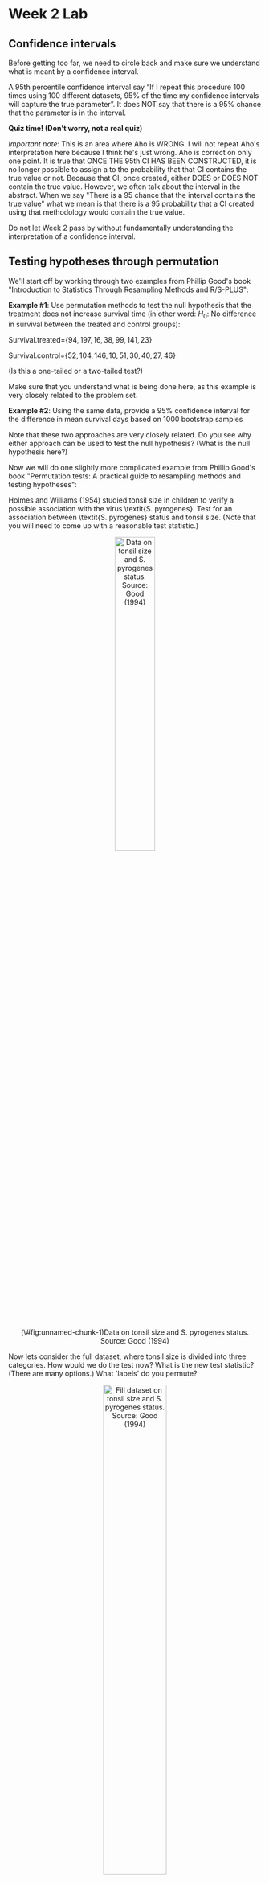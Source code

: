 Week 2 Lab
=============

Confidence intervals
-----------------------

Before getting too far, we need to circle back and make sure we understand what is meant by a confidence interval. 

A 95th percentile confidence interval say “If I repeat this procedure 100 times using 100 different datasets, 95% of the time my confidence intervals will capture the true parameter”. It does NOT say that there is a 95% chance that the parameter is in the interval.

**Quiz time! (Don't worry, not a real quiz)**

*Important note*: This is an area where Aho is WRONG. I will not repeat Aho's interpretation here because I think he's just wrong. Aho is correct on only one point. It is true that ONCE THE 95th CI HAS BEEN CONSTRUCTED, it is no longer possible to assign a $%$ to the probability that that CI contains the true value or not. Because that CI, once created, either DOES or DOES NOT contain the true value. However, we often talk about the interval in the abstract. When we say "There is a 95$%$ chance that the interval contains the true value" what we mean is that there is a 95$%$ probability that a CI created using that methodology would contain the true value.

Do not let Week 2 pass by without fundamentally understanding the interpretation of a confidence interval. 

Testing hypotheses through permutation
------------------------------------

We'll start off by working through two examples from Phillip Good's book "Introduction to Statistics Through Resampling Methods and R/S-PLUS":

**Example #1**: Use permutation methods to test the null hypothesis that the treatment does not increase survival time (in other word: $H_{0}$: No difference in survival between the treated and control groups):

Survival.treated=$\{94,197,16,38,99,141,23 \}$

Survival.control=$\{52,104,146,10,51,30,40,27,46 \}$

(Is this a one-tailed or a two-tailed test?)

Make sure that you understand what is being done here, as this example is very closely related to the problem set.


**Example #2**: Using the same data, provide a 95% confidence interval for the difference in mean survival days based on 1000 bootstrap samples

Note that these two approaches are very closely related. Do you see why either approach can be used to test the null hypothesis? (What is the null hypothesis here?)

Now we will do one slightly more complicated example from Phillip Good's book "Permutation tests: A practical guide to resampling methods and testing hypotheses":

Holmes and Williams (1954) studied tonsil size in children to verify a possible association with the virus \textit{S. pyrogenes}. Test for an association between \textit{S. pyrogenes} status and tonsil size. (Note that you will need to come up with a reasonable test statistic.)

<div class="figure" style="text-align: center">
<img src="Table2categories.png" alt="Data on tonsil size and S. pyrogenes status. Source: Good (1994)" width="40%" />
<p class="caption">(\#fig:unnamed-chunk-1)Data on tonsil size and S. pyrogenes status. Source: Good (1994)</p>
</div>

Now lets consider the full dataset, where tonsil size is divided into three categories. How would we do the test now? What is the new test statistic? (There are many options.) What 'labels' do you permute?

<div class="figure" style="text-align: center">
<img src="Table3categories.png" alt="Fill dataset on tonsil size and S. pyrogenes status. Source: Good (1994)" width="50%" />
<p class="caption">(\#fig:unnamed-chunk-2)Fill dataset on tonsil size and S. pyrogenes status. Source: Good (1994)</p>
</div>

Basics of bootstrap and jackknife
------------------------------------

To get started with bootstrap and jackknife techniques, we start by working through a very simple example. First we simulate some data


```r
x<-seq(0,9,by=1)
```

This will constutute our "data". Let's print the result of sampling with replacement to get a sense for it...


```r
table(sample(x,size=length(x),replace=T))
```

```
## 
## 2 4 5 8 9 
## 4 2 1 1 2
```

Now we will write a little script to take bootstrap samples and calculate the means of each of these bootstrap samples


```r
xmeans<-vector(length=1000)
for (i in 1:1000)
  {
  xmeans[i]<-mean(sample(x,replace=T))
  }
```

The actual number of bootstrapped samples is arbitrary *at this point* but there are ways of characterizing the precision of the bootstrap (jackknife-after-bootstrap) which might inform the number of bootstrap samples needed. *In practice*, people tend to pick some arbitrary but large number of bootstrap samples because computers are so fast that it is often easy to draw far more samples than are actually needed. When calculation of the statistic is slow (as might be the case if you are using the samples to construct a phylogeny, for example), then you would need to be more concerned with the number of bootstrap samples. 

First, lets just look at a histogram of the bootstrapped means and plot the actual sample mean on the histogram for comparison



```r
hist(xmeans,breaks=30,col="pink")
abline(v=mean(x),lwd=2)
```

<img src="Week-2-lab_files/figure-html/unnamed-chunk-6-1.png" width="672" />

Calculating bias and standard error
-----------------------------------

From these we can calculate the bias and standard deviation for the mean (which is the "statistic"):

$$
\widehat{Bias_{boot}} = \left(\frac{1}{k}\sum^{k}_{i=1}\theta^{*}_{i}\right)-\hat{\theta}
$$


```r
bias.boot<-mean(xmeans)-mean(x)
bias.boot
```

```
## [1] 0.0176
```

```r
hist(xmeans,breaks=30,col="pink")
abline(v=mean(x),lwd=5,col="black")
abline(v=mean(xmeans),lwd=2,col="yellow")
```

<img src="Week-2-lab_files/figure-html/unnamed-chunk-7-1.png" width="672" />

$$
\widehat{s.e._{boot}} = \sqrt{\frac{1}{k-1}\sum^{k}_{i=1}(\theta^{*}_{i}-\bar{\theta^{*}})^{2}}
$$


```r
se.boot<-sd(xmeans)
```

We can find the confidence intervals in two ways:

Method #1: Assume the bootstrap statistics are normally distributed


```r
LL.boot<-mean(xmeans)-1.96*se.boot #where did 1.96 come from?
UL.boot<-mean(xmeans)+1.96*se.boot
LL.boot
```

```
## [1] 2.711953
```

```r
UL.boot
```

```
## [1] 6.323247
```

Method #2: Simply take the quantiles of the bootstrap statistics


```r
quantile(xmeans,c(0.025,0.975))
```

```
##   2.5%  97.5% 
## 2.7000 6.3025
```

Let's compare this to what we would have gotten if we had used normal distribution theory. First we have to calculate the standard error:


```r
se.normal<-sqrt(var(x)/length(x))
LL.normal<-mean(x)-qt(0.975,length(x)-1)*se.normal
UL.normal<-mean(x)+qt(0.975,length(x)-1)*se.normal
LL.normal
```

```
## [1] 2.334149
```

```r
UL.normal
```

```
## [1] 6.665851
```

In this case, the confidence intervals we got from the normal distribution theory are too wide.

Does it make sense why the normal distribution theory intervals are too wide? Because the original were were uniformly distributed, the data has higher variance than would be expected and therefore the standard error is higher than would be expected.

There are two packages that provide functions for bootstrapping, 'boot' and 'boostrap'. We will start by using the 'bootstrap' package, which was originally designed for Efron and Tibshirani's monograph on the bootstrap. 

To test the main functionality of the 'bootstrap' package, we will use the data we already have. The 'bootstrap' function requires the input of a user-defined function to calculate the statistic of interest. Here I will write a function that calculates the mean of the input values.


```r
library(bootstrap)
theta<-function(x)
  {
    mean(x)
  }
results<-bootstrap(x=x,nboot=1000,theta=theta)
results
```

```
## $thetastar
##    [1] 3.9 3.9 4.7 4.2 3.6 3.8 4.8 2.7 5.7 5.5 4.8 4.4 5.0 3.2 3.6 3.7 4.4 4.1
##   [19] 3.5 3.2 3.0 6.6 4.7 4.2 5.8 3.1 5.1 5.2 5.2 4.7 3.0 3.0 4.8 5.4 4.5 4.5
##   [37] 5.6 4.7 4.0 2.8 3.4 2.9 4.5 5.3 5.2 5.3 3.1 3.9 4.8 5.9 3.5 4.1 4.8 5.1
##   [55] 5.9 4.0 3.7 4.8 5.5 4.7 4.8 5.1 5.4 5.5 5.4 3.7 3.3 5.8 4.0 5.1 5.3 4.6
##   [73] 3.8 3.4 4.4 3.5 3.5 5.4 3.7 4.6 5.4 3.1 5.3 4.8 4.5 1.6 4.2 4.1 1.6 4.1
##   [91] 4.7 4.7 5.2 6.8 4.4 2.9 5.6 5.2 5.3 4.1 4.8 2.7 4.2 3.6 3.7 4.7 4.3 5.4
##  [109] 5.5 6.7 5.5 5.6 4.2 5.7 5.2 4.6 4.0 7.1 5.5 4.3 5.2 5.1 2.6 5.9 5.2 3.3
##  [127] 2.7 5.3 5.0 3.3 3.7 3.2 4.7 5.1 3.0 5.4 5.5 3.1 4.1 6.0 5.5 3.8 5.4 4.5
##  [145] 5.0 5.7 5.1 4.0 3.3 6.6 4.5 6.9 3.8 4.3 4.1 4.0 3.8 3.2 3.5 4.0 5.2 2.6
##  [163] 4.5 4.0 2.6 4.9 4.8 3.7 5.6 3.8 6.4 4.5 2.7 4.7 4.0 5.3 5.1 5.5 3.3 4.8
##  [181] 5.2 4.1 4.7 4.5 5.7 4.5 5.3 6.6 3.5 4.4 3.8 5.5 6.7 4.6 4.2 5.5 2.6 4.2
##  [199] 5.9 3.8 4.3 5.2 3.4 6.4 4.1 3.4 4.2 5.5 4.9 7.7 4.9 5.2 3.4 4.3 2.6 4.4
##  [217] 5.7 3.6 5.5 4.0 3.9 4.0 4.8 4.2 3.1 4.7 2.4 5.3 2.9 5.3 4.9 3.5 5.7 5.2
##  [235] 3.5 3.9 4.2 3.6 4.6 3.7 2.7 5.7 5.5 5.3 3.5 4.6 3.3 3.3 5.3 5.7 3.7 3.5
##  [253] 4.2 5.4 5.9 3.2 5.2 4.3 2.8 5.2 2.9 5.2 4.1 4.5 4.2 4.6 5.8 4.6 4.0 3.8
##  [271] 3.2 5.1 5.2 4.7 4.8 4.4 4.3 5.2 6.2 5.3 3.5 4.6 4.4 4.6 4.0 5.0 6.4 5.5
##  [289] 3.3 4.5 4.0 5.6 4.9 4.8 5.3 4.6 3.7 3.8 3.9 4.7 5.8 5.2 4.6 3.5 4.2 4.3
##  [307] 5.0 4.7 6.6 5.4 4.6 4.5 3.3 5.7 4.1 4.8 6.0 5.7 3.7 3.6 5.2 6.2 5.0 5.6
##  [325] 3.2 3.6 4.5 3.7 4.4 3.0 4.4 4.6 5.5 4.9 3.8 3.0 4.9 5.5 4.1 4.1 4.4 4.9
##  [343] 3.2 5.1 4.9 5.4 3.2 5.5 2.6 5.2 2.9 4.1 5.1 6.2 5.7 4.2 5.1 5.0 5.2 4.6
##  [361] 3.1 5.7 5.1 3.3 4.7 4.0 5.1 5.5 4.8 4.8 3.8 4.7 3.2 4.3 4.8 5.3 4.5 4.4
##  [379] 5.1 3.6 5.1 3.9 4.6 5.4 5.4 5.6 4.8 4.0 5.0 4.7 4.4 6.1 3.7 4.8 4.1 3.7
##  [397] 2.6 4.1 5.0 3.0 5.5 4.5 5.7 6.5 4.9 6.6 3.4 4.1 3.9 4.9 5.2 5.0 5.8 4.0
##  [415] 3.2 4.2 4.9 3.7 4.5 4.5 4.4 5.7 4.8 4.5 3.5 6.1 5.4 5.9 6.0 3.2 4.8 3.9
##  [433] 4.6 5.3 5.5 5.3 4.9 4.7 4.6 2.7 3.6 4.5 4.1 6.5 5.6 5.3 4.4 4.7 5.2 5.6
##  [451] 4.5 4.1 5.3 6.2 3.2 4.9 4.8 4.9 4.1 4.6 4.1 3.9 4.5 4.2 4.5 2.5 5.7 4.9
##  [469] 3.5 3.8 4.7 5.2 5.4 5.2 4.4 4.5 5.1 4.9 5.5 4.0 2.0 4.0 4.1 3.9 3.9 3.3
##  [487] 5.7 4.3 3.8 4.9 5.3 4.3 5.7 5.2 3.2 5.3 3.7 3.2 4.4 3.4 4.7 3.8 4.2 4.2
##  [505] 4.4 4.6 5.5 5.3 4.3 4.9 5.4 3.2 4.7 4.4 6.6 4.4 4.4 4.1 3.3 5.5 5.5 3.9
##  [523] 5.5 4.9 4.9 4.5 5.7 4.8 5.6 4.9 3.5 5.8 5.2 4.9 5.2 4.6 4.2 5.6 4.5 5.4
##  [541] 3.9 5.6 5.2 4.5 3.5 3.0 3.5 5.3 3.3 5.4 4.9 5.9 7.0 5.2 4.5 4.7 5.6 2.6
##  [559] 3.7 6.9 4.8 5.9 4.8 3.5 4.0 5.3 3.8 6.0 5.6 5.0 4.5 4.3 5.5 4.7 4.7 3.1
##  [577] 5.2 5.7 5.5 4.5 2.8 3.4 3.9 4.8 5.1 4.2 3.3 4.3 3.8 4.2 4.8 4.7 3.8 4.5
##  [595] 3.9 3.6 3.4 4.8 5.2 4.5 4.0 5.5 5.2 5.2 3.8 3.2 3.2 5.1 3.2 4.2 4.4 4.3
##  [613] 4.8 4.3 3.6 5.7 5.1 4.9 5.2 4.0 4.4 4.4 2.8 5.1 6.5 4.7 5.4 5.3 4.0 4.1
##  [631] 5.1 4.8 3.9 4.8 5.7 4.3 3.7 5.6 5.3 5.4 3.9 5.9 4.2 4.7 4.9 4.0 2.4 5.2
##  [649] 4.1 5.3 3.4 6.1 4.8 5.5 3.6 5.8 5.2 4.0 2.8 4.7 4.9 4.6 3.1 6.7 4.9 4.6
##  [667] 6.1 5.4 5.2 5.4 4.4 3.6 5.0 4.7 3.0 4.5 4.2 4.6 4.6 2.7 5.1 5.3 5.1 4.7
##  [685] 2.5 5.0 4.7 3.4 5.2 4.5 4.3 6.2 3.8 5.5 4.4 3.1 4.3 4.8 3.1 5.5 5.4 3.6
##  [703] 7.0 3.9 4.2 4.2 3.9 4.3 5.1 2.3 5.2 4.0 5.0 3.8 5.2 3.8 5.0 3.3 3.1 3.9
##  [721] 2.4 4.2 4.8 4.5 4.5 5.4 5.5 4.8 4.7 4.4 5.6 3.6 3.5 5.9 5.1 5.3 3.7 4.9
##  [739] 3.1 4.3 4.4 4.6 4.2 4.8 4.3 3.8 3.4 3.9 3.8 5.9 5.1 4.9 3.2 3.8 4.8 2.8
##  [757] 4.9 3.5 4.3 5.2 5.0 4.3 4.7 4.2 4.4 6.1 4.5 4.2 4.3 5.2 3.5 5.1 4.3 3.7
##  [775] 2.7 4.0 4.8 3.2 4.2 4.0 3.4 3.4 4.9 5.0 2.5 5.3 4.1 3.3 3.9 3.3 2.7 4.0
##  [793] 4.7 4.9 3.9 4.9 3.2 4.0 4.7 3.9 4.5 4.6 4.5 3.9 3.5 5.2 3.9 5.8 4.4 5.3
##  [811] 4.2 6.6 4.3 4.0 3.5 2.2 3.9 5.5 4.2 5.8 4.3 6.2 4.0 5.3 5.4 4.0 3.6 2.8
##  [829] 3.8 5.8 4.2 4.2 3.6 3.4 5.5 3.9 4.4 5.2 3.0 4.9 3.9 3.9 4.7 4.7 4.8 5.4
##  [847] 4.6 3.2 4.9 7.7 5.1 5.2 3.6 4.0 5.4 3.7 4.7 5.7 4.3 5.8 4.7 3.8 4.8 4.6
##  [865] 6.3 3.7 5.5 5.2 4.9 5.4 4.2 4.7 5.3 4.0 4.2 2.8 4.1 5.7 5.9 3.5 5.0 4.2
##  [883] 3.6 5.3 2.4 3.7 3.8 4.1 4.5 4.5 4.6 4.9 4.9 6.6 3.2 6.5 4.2 3.5 4.2 3.8
##  [901] 3.6 4.1 4.6 4.1 4.1 5.9 3.8 5.9 4.4 4.4 4.3 4.0 4.3 5.5 5.9 5.0 4.7 3.7
##  [919] 3.9 4.1 3.1 3.2 4.4 4.1 5.8 5.0 4.5 2.2 4.4 3.7 4.3 5.1 4.2 3.9 3.9 2.9
##  [937] 4.5 4.6 4.7 4.4 4.6 3.6 5.0 3.7 3.6 4.4 2.7 5.8 4.6 5.2 5.0 5.8 3.9 3.8
##  [955] 5.6 3.9 3.9 3.2 4.0 4.6 4.1 4.4 4.6 3.9 5.4 4.9 4.4 4.8 3.0 4.4 4.5 6.0
##  [973] 3.3 4.8 3.9 5.4 6.0 5.4 3.7 3.8 4.0 3.3 5.1 4.4 3.4 4.8 2.2 5.4 3.3 4.9
##  [991] 4.4 4.6 4.7 5.8 3.9 6.2 4.2 3.7 5.6 5.1
## 
## $func.thetastar
## NULL
## 
## $jack.boot.val
## NULL
## 
## $jack.boot.se
## NULL
## 
## $call
## bootstrap(x = x, nboot = 1000, theta = theta)
```

```r
quantile(results$thetastar,c(0.025,0.975))
```

```
##  2.5% 97.5% 
##   2.7   6.4
```

Notice that we get exactly what we got last time. This illustrates an important point, which is that the bootstrap functions are often no easier to use than something you could write yourself.

You can also define a function of the bootstrapped statistics (we have been calling this theta) to pull out immediately any summary statistics you are interested in from the bootstrapped thetas.

Here I will write a function that calculates the bias of my estimate of the mean (which is 4.5 [i.e. the mean of the number 0,1,2,3,4,5,6,7,8,9])


```r
bias<-function(x)
  {
  mean(x)-4.5
  }
results<-bootstrap(x=x,nboot=1000,theta=theta,func=bias)
results
```

```
## $thetastar
##    [1] 4.2 6.2 5.2 5.0 5.1 5.3 4.2 3.7 3.1 4.9 4.0 2.9 4.3 4.6 4.8 2.8 5.5 5.0
##   [19] 5.1 3.3 5.1 2.7 5.8 3.3 5.9 3.7 3.0 5.8 4.8 5.6 4.6 5.7 2.5 4.7 5.3 3.5
##   [37] 5.5 5.2 3.1 4.8 3.4 5.5 3.3 3.7 3.8 6.7 3.1 2.9 5.8 4.8 6.6 2.7 4.4 4.4
##   [55] 6.2 4.1 3.4 5.5 4.3 4.9 3.4 5.6 3.6 5.2 4.8 5.0 5.3 5.5 3.1 5.5 5.4 5.2
##   [73] 4.2 4.9 3.8 4.1 6.1 5.3 6.0 3.8 3.6 5.9 4.0 4.6 4.7 4.7 4.5 3.1 6.6 5.9
##   [91] 3.0 3.8 3.3 4.5 4.3 3.7 3.9 4.3 3.8 5.2 4.7 2.3 4.0 5.4 5.9 5.8 4.2 4.1
##  [109] 5.5 5.6 4.6 3.1 4.9 3.6 4.9 3.6 3.0 4.1 3.8 2.7 4.2 5.3 4.3 4.3 3.8 4.9
##  [127] 4.8 5.3 2.2 4.8 4.9 3.7 5.6 4.3 5.3 4.5 2.7 4.1 3.5 4.9 5.4 5.3 4.2 5.0
##  [145] 5.2 5.0 6.3 4.9 5.3 4.3 4.0 5.4 4.5 3.8 4.4 4.3 3.8 4.8 4.9 3.6 3.6 5.2
##  [163] 5.0 4.7 5.0 4.7 5.7 4.4 4.2 3.0 3.9 4.3 4.2 6.4 6.3 5.4 5.7 4.7 3.1 5.2
##  [181] 5.5 3.0 4.6 2.5 4.2 4.6 4.2 3.7 3.3 5.5 5.0 4.8 5.4 4.5 5.9 3.9 5.4 3.9
##  [199] 3.3 3.4 2.5 3.0 3.2 3.8 4.5 3.3 5.5 3.2 4.6 5.6 6.3 3.1 3.8 5.5 4.8 3.9
##  [217] 5.5 3.1 5.9 4.5 3.8 5.4 5.1 3.7 3.7 5.9 4.5 4.3 4.0 2.8 4.4 4.2 5.4 5.3
##  [235] 5.0 4.6 4.3 4.6 3.9 2.7 3.9 5.4 5.4 4.0 4.8 3.2 4.4 4.7 3.7 5.2 2.5 3.7
##  [253] 3.7 5.5 4.4 2.3 4.2 3.9 4.8 4.4 4.1 6.6 3.6 4.1 4.3 5.3 4.8 2.8 1.7 3.4
##  [271] 3.0 4.2 6.2 4.5 4.6 3.7 3.8 4.8 5.0 4.9 3.3 3.9 3.5 5.7 3.5 3.3 4.3 5.9
##  [289] 3.6 4.4 5.8 5.3 5.4 4.5 4.7 3.2 4.9 3.5 4.4 6.8 2.6 4.9 3.8 3.0 5.5 4.8
##  [307] 4.9 3.4 3.1 5.1 3.6 3.6 3.1 3.6 4.3 5.1 4.8 5.0 4.4 5.4 5.8 3.2 5.9 2.4
##  [325] 4.9 5.0 4.9 4.4 3.2 4.6 5.5 6.2 3.7 5.3 5.6 3.5 4.3 5.0 3.8 5.3 2.2 5.4
##  [343] 4.3 5.5 5.8 4.7 4.7 4.7 4.3 4.4 5.7 4.1 5.7 3.7 4.6 4.7 4.6 5.0 3.5 5.5
##  [361] 3.9 5.1 4.1 4.4 5.1 5.0 5.3 6.1 4.1 4.3 3.3 5.2 5.0 4.3 5.2 3.2 4.2 3.2
##  [379] 6.1 4.6 5.6 5.4 3.6 3.5 5.1 4.0 5.0 3.5 4.2 5.5 4.6 3.0 4.5 3.8 4.6 4.2
##  [397] 6.4 4.0 4.1 5.8 4.4 4.8 5.3 3.8 4.0 4.9 3.5 4.0 4.5 5.5 4.0 5.7 4.5 5.5
##  [415] 5.8 4.0 6.4 2.8 5.1 4.6 4.6 3.7 5.3 3.1 4.0 5.3 4.0 5.3 5.2 4.6 4.8 3.3
##  [433] 5.2 4.3 4.6 3.3 3.8 4.4 4.9 3.2 5.1 4.5 4.2 3.6 5.5 4.4 5.7 4.2 4.0 4.5
##  [451] 3.5 5.3 4.7 3.9 3.2 5.4 4.5 5.9 4.7 3.1 4.9 4.8 3.7 4.9 5.7 2.9 3.4 5.6
##  [469] 4.6 4.5 3.9 4.1 3.4 5.2 4.1 4.2 3.4 3.0 3.3 5.1 4.3 4.4 5.8 6.0 4.2 4.2
##  [487] 4.3 5.9 5.8 6.6 5.4 6.1 2.8 4.3 4.8 6.5 5.6 5.0 5.2 5.3 4.6 5.6 5.0 4.2
##  [505] 5.5 4.6 4.7 5.1 5.6 4.8 5.4 2.6 5.8 4.2 4.1 2.6 4.6 4.7 4.1 4.8 4.8 5.9
##  [523] 3.5 5.6 2.9 3.3 3.8 4.4 5.3 3.5 5.1 4.7 5.3 5.2 3.8 4.0 3.5 3.9 3.1 5.7
##  [541] 4.7 4.7 4.5 3.9 4.4 4.1 6.0 3.1 3.8 2.6 3.1 4.7 3.4 4.3 5.1 4.5 4.6 3.4
##  [559] 5.1 5.2 4.3 3.5 3.7 4.6 4.4 6.3 4.8 5.6 4.6 5.2 4.6 4.9 5.9 5.5 3.5 3.3
##  [577] 4.4 3.3 5.1 3.9 5.4 3.7 4.6 4.5 4.6 4.4 4.6 3.6 3.5 5.5 5.2 4.5 4.3 5.1
##  [595] 4.7 5.6 4.1 6.5 4.1 5.0 5.9 3.6 4.2 4.7 3.0 4.8 5.3 4.0 4.5 4.6 2.4 6.0
##  [613] 4.0 4.5 3.8 5.3 3.5 3.5 3.9 4.0 4.6 4.4 5.5 5.1 4.0 5.4 3.8 5.8 4.2 4.2
##  [631] 4.8 5.2 6.6 4.2 3.9 2.7 5.4 3.4 4.7 4.5 5.2 4.8 3.4 3.9 4.0 4.5 4.2 4.3
##  [649] 5.3 4.3 4.4 4.1 3.6 5.4 5.7 5.0 3.0 3.3 3.3 4.6 6.1 4.0 5.2 3.7 4.4 3.3
##  [667] 3.9 4.8 6.0 4.3 4.1 4.2 4.4 4.8 3.4 5.7 4.4 4.2 5.3 5.2 5.0 5.0 3.3 3.8
##  [685] 6.1 4.4 3.9 6.2 2.5 4.0 5.1 5.4 4.8 5.3 6.1 5.4 5.0 4.6 3.3 5.3 6.1 3.4
##  [703] 4.2 3.1 3.3 5.4 4.1 4.5 4.7 5.2 4.8 4.4 4.4 4.8 3.4 4.0 6.7 6.0 4.1 3.6
##  [721] 3.9 4.8 3.8 3.4 4.9 4.9 3.2 4.6 5.8 4.6 3.4 5.0 4.0 5.5 3.4 5.0 4.9 5.2
##  [739] 5.4 3.5 5.1 3.1 5.5 3.8 4.9 5.6 5.9 4.8 4.6 4.8 2.2 3.9 4.4 3.2 5.5 5.6
##  [757] 5.8 4.4 6.1 6.1 5.5 3.7 4.7 3.2 3.0 5.9 5.1 5.6 5.2 7.1 4.2 5.2 4.9 3.9
##  [775] 5.1 2.8 3.1 4.2 4.2 3.7 4.9 3.1 6.5 3.8 6.8 3.9 4.1 4.7 4.6 3.9 3.2 3.8
##  [793] 3.1 4.7 4.2 2.3 4.7 4.5 2.8 6.1 3.8 4.8 4.6 5.3 2.6 5.5 4.5 5.2 4.2 4.6
##  [811] 5.4 4.5 4.2 4.7 5.1 3.1 6.3 4.7 5.8 5.5 4.1 3.9 3.3 4.6 3.5 4.0 5.0 5.2
##  [829] 4.5 4.6 2.7 5.5 5.8 3.6 4.6 3.8 3.0 3.0 4.2 3.5 5.2 5.6 5.5 5.5 5.6 4.6
##  [847] 3.7 5.5 6.3 4.0 4.8 5.2 4.2 5.5 4.9 5.9 3.9 5.9 5.0 4.8 4.8 6.9 5.0 3.9
##  [865] 4.7 3.4 3.8 4.4 5.0 4.2 3.7 3.3 5.0 5.8 4.9 6.1 4.4 6.1 4.8 4.4 4.4 5.3
##  [883] 2.8 5.3 4.1 4.1 6.0 2.6 4.9 5.9 3.6 5.0 6.8 4.8 3.8 4.4 3.3 4.3 5.8 4.8
##  [901] 5.1 4.6 3.9 4.2 5.1 4.0 4.9 3.7 4.4 5.2 4.5 4.9 3.5 3.2 3.5 3.8 3.7 5.3
##  [919] 3.4 6.1 3.8 4.7 5.0 3.9 6.1 2.5 5.2 6.0 4.4 3.7 5.0 3.2 4.4 4.1 3.1 3.6
##  [937] 3.2 3.6 5.8 4.5 4.7 4.6 4.7 3.2 4.3 4.9 4.7 3.1 5.4 3.9 3.5 5.4 4.4 4.4
##  [955] 4.6 4.7 4.9 4.7 5.2 4.5 4.0 5.0 4.1 5.2 4.4 5.0 6.6 4.1 5.5 5.1 3.7 3.7
##  [973] 4.2 3.4 4.4 6.0 6.7 3.9 4.5 6.1 3.4 3.0 3.9 5.0 6.5 5.2 5.1 4.3 3.4 4.6
##  [991] 4.6 3.1 3.6 3.5 4.2 5.1 5.3 2.8 4.0 4.4
## 
## $func.thetastar
## [1] 0.0018
## 
## $jack.boot.val
##  [1]  0.54101124  0.42195122  0.25513196  0.18618785  0.08888889 -0.07302452
##  [7] -0.18795518 -0.27631579 -0.41383285 -0.49350282
## 
## $jack.boot.se
## [1] 0.9994876
## 
## $call
## bootstrap(x = x, nboot = 1000, theta = theta, func = bias)
```

Compare this to 'bias.boot' (our result from above). Why might it not be the same? Try running the same section of code several times. See how the value of the bias ($func.thetastar) jumps around? We should not be surprised by this because we can look at the jackknife-after-bootstrap estimate of the standard error of the function (in this case, that function is the bias) and we can see that it is not so small that we wouldn't expect some variation in these values.

Remember, everything we have discussed today are estimates. The statistic as applied to your data will change with new data, as will the standard error, the confidence intervals - everything! All of these values have sampling distributions and are subject to change if you repeated the procedure with new data.

Note that we can calculate any function of $\theta^{*}$. A simple example would be the 72nd percentile:


```r
perc72<-function(x)
  {
  quantile(x,probs=c(0.72))
  }
results<-bootstrap(x=x,nboot=1000,theta=theta,func=perc72)
results
```

```
## $thetastar
##    [1] 5.2 6.1 4.9 3.1 5.0 5.9 5.9 3.7 4.8 3.9 5.1 5.2 3.7 5.6 4.2 5.6 3.4 3.7
##   [19] 5.3 5.6 6.6 6.1 4.9 2.3 5.3 4.8 3.4 3.6 4.9 5.3 4.4 5.4 5.2 5.0 3.7 2.6
##   [37] 6.3 3.1 3.7 4.7 4.3 4.0 6.0 3.3 4.4 4.6 4.1 4.8 4.8 3.9 5.0 4.8 3.5 4.6
##   [55] 4.5 4.2 4.6 4.0 5.5 3.2 4.6 3.6 5.8 3.9 3.8 4.7 4.0 4.6 5.1 3.6 5.5 4.8
##   [73] 3.6 5.3 5.4 3.9 5.1 4.0 5.2 5.4 4.3 3.9 2.5 4.9 3.3 4.8 3.9 4.4 6.0 3.9
##   [91] 4.7 4.0 4.4 5.1 6.2 3.0 5.2 3.6 3.5 4.0 5.9 5.9 4.2 5.6 4.8 5.3 4.3 3.5
##  [109] 3.7 4.6 4.1 6.0 4.5 5.8 2.2 3.8 5.7 3.7 4.1 4.0 5.2 3.8 3.4 3.7 4.4 6.4
##  [127] 4.9 4.5 3.7 5.5 4.1 3.5 3.9 4.4 4.1 4.3 5.4 5.5 4.7 4.1 3.3 3.2 5.5 3.4
##  [145] 4.6 6.0 4.9 3.9 4.2 5.7 4.4 3.8 2.7 4.4 6.4 4.4 4.1 4.9 4.8 3.3 3.3 6.8
##  [163] 4.8 4.5 5.7 6.4 4.2 5.2 4.1 4.7 4.4 3.6 4.9 3.9 2.4 5.1 5.4 5.9 4.3 4.5
##  [181] 5.1 3.0 3.9 3.9 2.4 5.0 4.5 3.1 5.1 4.9 5.5 4.7 4.1 4.9 3.6 3.8 4.4 3.8
##  [199] 4.4 4.8 5.5 3.1 3.2 4.3 4.3 4.0 2.4 4.8 3.5 3.5 4.5 5.5 5.1 4.9 4.1 3.3
##  [217] 3.7 4.5 3.8 4.4 4.2 5.8 5.4 5.0 5.2 4.2 4.5 5.1 3.3 5.3 4.7 3.2 4.4 3.6
##  [235] 5.4 4.4 4.9 3.9 5.2 3.9 4.8 5.2 4.7 3.4 5.0 5.7 4.7 5.5 3.5 4.0 4.0 4.1
##  [253] 5.6 2.3 4.8 4.7 5.0 3.6 5.7 5.9 4.7 6.1 4.8 3.8 5.3 4.7 3.8 4.8 5.3 5.0
##  [271] 4.6 4.5 4.9 3.9 4.7 5.0 5.6 5.4 4.8 4.3 4.0 5.9 3.2 6.2 3.2 3.8 6.3 3.6
##  [289] 5.7 4.3 5.3 5.6 4.6 4.0 5.5 4.1 4.8 4.3 4.3 4.9 5.4 3.9 4.4 5.3 4.0 3.9
##  [307] 4.9 4.4 3.6 4.2 3.8 3.9 5.2 5.0 4.1 4.2 4.1 3.6 3.9 5.3 4.8 4.5 6.9 2.8
##  [325] 3.5 4.5 6.1 3.6 4.6 4.1 3.0 4.4 5.8 5.3 4.7 5.3 5.0 4.2 2.9 5.9 3.6 3.2
##  [343] 6.1 4.0 3.1 4.6 4.3 3.4 5.0 3.8 4.4 4.4 3.3 4.1 4.4 5.4 4.0 4.9 6.5 5.1
##  [361] 3.7 4.7 4.5 4.8 5.2 4.6 3.9 3.9 5.1 3.4 5.0 5.7 3.6 3.7 5.2 5.6 4.3 4.4
##  [379] 6.0 4.9 5.4 5.2 5.0 4.0 3.7 4.3 5.0 4.6 4.4 3.2 4.5 5.4 5.8 5.1 4.9 3.4
##  [397] 3.2 4.1 5.1 5.4 3.6 3.9 5.1 5.5 4.3 4.4 5.5 4.7 4.8 6.3 3.2 4.1 3.2 5.5
##  [415] 3.6 3.5 3.9 3.2 4.7 4.3 3.1 5.0 3.1 3.5 2.5 4.8 3.6 4.2 3.6 5.8 4.8 4.4
##  [433] 6.4 4.8 3.4 5.4 5.3 4.0 5.6 4.1 5.1 3.9 4.4 6.2 5.8 4.3 5.2 4.7 4.9 4.9
##  [451] 5.5 3.6 2.4 3.7 4.8 6.6 4.8 3.2 4.9 5.4 3.1 4.5 5.0 5.4 5.1 4.5 4.3 3.7
##  [469] 3.9 4.8 4.6 4.9 5.3 4.2 3.9 5.3 4.8 4.1 4.4 3.2 4.7 5.4 4.4 5.3 4.2 6.9
##  [487] 5.1 3.7 6.3 3.5 4.0 5.2 6.1 4.7 4.5 4.4 4.2 5.3 4.8 3.9 5.4 6.2 6.1 4.6
##  [505] 4.0 4.3 5.7 3.7 3.8 4.8 4.5 4.1 4.0 4.2 4.3 2.3 3.8 5.2 5.0 5.1 4.0 4.0
##  [523] 3.9 4.7 6.0 4.7 3.5 3.6 6.0 4.3 4.5 2.9 5.5 3.9 4.2 5.3 4.4 6.0 5.2 4.8
##  [541] 6.6 4.0 4.1 4.4 4.2 4.5 4.6 4.5 3.4 3.0 3.2 4.9 3.8 6.3 3.0 3.5 5.4 5.2
##  [559] 3.0 3.1 4.8 5.0 5.6 4.2 4.1 4.3 6.1 6.0 3.1 3.7 5.5 3.3 3.8 3.4 4.9 4.4
##  [577] 3.4 4.4 4.6 3.8 4.2 5.8 4.5 4.4 3.7 6.5 4.9 4.7 2.2 4.9 4.7 5.5 4.5 5.3
##  [595] 5.3 5.7 6.6 5.0 3.7 3.9 4.8 4.2 5.7 5.3 3.5 5.5 4.9 5.5 4.2 5.4 4.6 5.4
##  [613] 3.9 6.5 4.4 4.3 4.6 4.0 4.5 3.5 4.3 3.6 3.9 4.2 5.0 4.8 4.7 4.1 5.2 4.0
##  [631] 6.0 4.8 6.6 5.1 4.3 3.9 3.8 6.1 5.4 4.5 4.8 5.0 5.2 5.8 6.8 4.3 3.9 5.4
##  [649] 5.4 5.5 4.2 5.1 4.2 2.3 5.9 5.1 4.8 4.4 4.4 4.8 4.7 4.4 3.5 4.1 5.4 5.3
##  [667] 5.0 4.3 4.9 5.0 2.7 3.4 6.0 4.0 4.3 4.7 5.9 5.1 4.9 4.4 4.4 5.1 5.1 4.7
##  [685] 4.8 5.0 5.9 6.8 5.1 4.6 4.8 5.5 3.1 4.3 5.1 3.2 5.4 5.8 3.0 4.9 4.7 5.3
##  [703] 4.8 4.8 3.8 5.0 5.8 4.5 4.2 4.4 4.0 4.4 4.7 4.0 4.4 4.1 6.9 4.4 4.0 4.1
##  [721] 4.8 4.9 5.3 3.2 4.8 5.6 4.3 4.3 4.2 5.0 5.9 4.7 5.1 2.8 4.7 3.3 5.9 4.1
##  [739] 4.0 5.0 4.3 4.3 4.8 8.2 3.4 4.8 4.3 4.1 5.1 4.8 5.4 2.8 4.4 3.3 2.5 5.8
##  [757] 4.2 3.7 5.3 5.8 3.2 4.0 5.4 6.2 3.6 4.6 4.2 4.5 4.3 3.8 5.5 2.3 3.6 5.8
##  [775] 2.9 5.6 4.0 4.4 3.7 5.4 4.1 3.3 4.4 5.3 4.0 5.5 4.0 4.9 5.6 3.5 4.5 4.5
##  [793] 4.7 3.7 4.1 5.4 5.2 3.2 4.3 5.2 4.2 3.7 4.5 4.9 4.6 4.2 5.5 4.7 4.1 2.8
##  [811] 5.3 2.6 4.2 3.7 5.0 6.5 5.5 5.0 5.8 5.8 4.3 3.8 5.3 5.0 3.7 3.3 4.9 3.8
##  [829] 5.0 5.3 3.7 5.6 4.6 5.2 4.7 5.2 3.7 6.0 4.9 4.1 4.7 5.2 3.7 4.3 4.3 4.3
##  [847] 4.6 2.6 4.2 6.3 5.8 5.4 3.7 3.2 2.5 4.1 3.6 4.9 3.9 3.7 6.5 4.7 4.7 3.5
##  [865] 4.5 4.2 4.2 5.5 4.2 3.6 3.9 3.8 3.6 4.4 4.3 3.4 4.9 3.4 5.0 3.8 4.8 4.4
##  [883] 5.9 5.1 4.9 5.5 5.3 4.7 3.9 3.8 3.9 6.5 4.8 5.4 4.0 4.3 4.3 5.4 2.9 4.4
##  [901] 5.4 3.5 3.8 5.5 4.7 4.8 3.2 3.7 4.7 3.7 3.5 4.3 4.7 3.1 4.9 4.0 5.3 4.5
##  [919] 3.5 5.0 4.1 4.9 3.5 4.6 6.3 5.2 5.0 6.1 4.4 4.7 4.1 4.3 5.0 5.1 3.9 3.5
##  [937] 4.0 3.7 3.3 4.7 3.4 6.2 5.4 5.1 4.6 5.5 4.5 6.7 4.9 3.9 5.6 3.1 2.9 4.0
##  [955] 3.8 3.8 4.9 5.2 4.7 3.8 4.5 5.1 4.6 4.3 5.0 5.3 5.2 6.3 6.2 4.4 4.7 5.0
##  [973] 3.4 3.5 4.0 5.3 5.1 5.1 4.7 3.1 4.4 5.3 5.7 5.2 5.5 4.0 4.5 4.7 3.8 4.6
##  [991] 4.4 5.8 3.7 5.6 6.7 5.7 3.5 2.1 4.2 4.1
## 
## $func.thetastar
## 72% 
## 5.1 
## 
## $jack.boot.val
##  [1] 5.500 5.400 5.356 5.300 5.100 5.000 4.900 4.800 4.700 4.500
## 
## $jack.boot.se
## [1] 0.9466996
## 
## $call
## bootstrap(x = x, nboot = 1000, theta = theta, func = perc72)
```

On Tuesday we went over an example in which we bootstrapped the correlation coefficient between LSAT scores and GPA. To do that, we sampled pairs of (LSAT,GPA) data with replacement. Here is a little script that would do something like that using (X,Y) data that are independently drawn from the normal distribution


```r
xdata<-matrix(rnorm(30),ncol=2)
```

Everyone's data is going to be different. With such a small sample size, it would be easy to get a positive or negative correlation by random change, but on average across everyone's datasets, there should be zero correlation because the two columns are drawn independently.


```r
n<-15
theta<-function(x,xdata)
  {
  cor(xdata[x,1],xdata[x,2])
  }
results<-bootstrap(x=1:n,nboot=50,theta=theta,xdata=xdata) 
#NB: xdata is passed to the theta function, not needed for bootstrap function itself
```

Notice the parameters that get passed to the 'bootstrap' function are: (1) the indexes which will be sampled with replacement. This is different that the raw data but the end result is the same because both the indices and the raw data get passed to the function 'theta' (2) the number of bootrapped samples (in this case 50) (3) the function to calculate the statistic (4) the raw data.

Lets look at a histogram of the bootstrapped statistics $\theta^{*}$ and draw a vertical line for the statistic as applied to the original data.


```r
hist(results$thetastar,breaks=30,col="pink")
abline(v=cor(xdata[,1],xdata[,2]),lwd=2)
```

<img src="Week-2-lab_files/figure-html/unnamed-chunk-17-1.png" width="672" />

Parametric bootstrap
---------------------

Let's do one quick example of a parametric bootstrap. We haven't introduced distributions yet (except for the Gaussian, or Normal, distribution, which is the most familiar), so lets spend a few minutes exploring the Gamma distribution, just so we have it to work with for testing out parametric bootstrap. All we need to know is that the Gamma distribution is a continuous, non-negative distribution that takes two parameters, which we call "shape" and "rate". Lets plot a few examples just to see what a Gamma distribution looks like. (Note that the Gamma distribution can be parameterized by "shape" and "rate" OR by "shape" and "scale", where "scale" is just 1/"rate". R will allow you to use either (shape,rate) or (shape,scale) as long as you specify which you are providing.

<img src="Week-2-lab_files/figure-html/unnamed-chunk-18-1.png" width="672" />


Let's generate some fairly sparse data from a Gamma distribution


```r
original.data<-rgamma(10,3,5)
```

and calculate the skew of the data using the R function 'skewness' from the 'moments' package. 


```r
library(moments)
theta<-skewness(original.data)
head(theta)
```

```
## [1] 0.6117542
```

What is skew? Skew describes how assymetric a distribution is. A distribution with a positive skew is a distribution that is "slumped over" to the right, with a right tail that is longer than the left tail. Alternatively, a distribution with negative skew has a longer left tail. Here we are just using it for illustration, as a property of a distribution that you may want to estimate using your data.

Lets use 'fitdistr' to fit a gamma distribution to these data. This function is an extremely handy function that takes in your data, the name of the distribution you are fitting, and some starting values (for the estimation optimizer under the hood), and it will return the parameter values (and their standard errors). We will learn in a couple weeks how R is doing this, but for now we will just use it out of the box. (Because we generated the data, we happen to know that the data are gamma distributed. In general we wouldn't know that, and we will see in a second that our assumption about the shape of the data really does make a difference.)


```r
library(MASS)
fit<-fitdistr(original.data,dgamma,list(shape=1,rate=1))
# fit<-fitdistr(original.data,"gamma")
# The second version would also work.
fit
```

```
##      shape       rate   
##   2.0878184   2.3883387 
##  (0.8694457) (1.1235780)
```

Now lets sample with replacement from this new distribution and calculate the skewness at each step:


```r
results<-c()
for (i in 1:1000)
  {
  x.star<-rgamma(length(original.data),shape=fit$estimate[1],rate=fit$estimate[2])
  results<-c(results,skewness(x.star))
  }
head(results)
```

```
## [1]  1.0938322  0.7363768  0.1858618 -0.2263001  0.6325541  1.4719044
```

```r
hist(results,breaks=30,col="pink",ylim=c(0,1),freq=F)
```

<img src="Week-2-lab_files/figure-html/unnamed-chunk-22-1.png" width="672" />

Now we have the bootstrap distribution for skewness (the $\theta^{*}$ s), we can compare that to the equivalent non-parametric bootstrap:


```r
results2<-bootstrap(x=original.data,nboot=1000,theta=skewness)
results2
```

```
## $thetastar
##    [1]  0.139104081  0.737221090  0.953016743  0.091538711  1.475412090
##    [6]  0.743937636  1.132488565  0.173909494 -0.299613683  0.677432043
##   [11]  0.906511493  0.327032652  0.344617686  0.292336370  0.111181350
##   [16]  0.020221684  0.458099580  0.814177937  0.494253972 -0.032331686
##   [21]  0.172684347  0.531475560  1.162998674  0.284975288 -0.092182647
##   [26]  0.810610753  0.762724371  0.194785310  0.119890716  0.975557534
##   [31]  0.469330455  0.271411688  0.070184514  1.078811745  0.226687977
##   [36] -0.388740900 -0.121473481  0.172988009  0.301410917 -0.466120381
##   [41]  0.123932230  0.393947453  0.333541970 -0.239499370  1.044596907
##   [46]  1.192556297  0.385121646  0.714095783 -0.477892520 -0.213662834
##   [51] -0.702217928  0.872805344 -0.388700382  0.151744042 -0.021225416
##   [56]  1.417741821 -0.169450175  0.095310790  0.773816749  1.143316431
##   [61]  0.069483586 -0.314127803  0.144869937 -0.179004784 -1.487589032
##   [66]  0.518416635  1.515931858  0.211470833  0.680349123  1.484532759
##   [71]  0.559332540  0.847175205  0.627169138 -0.040321741 -0.532460740
##   [76] -0.461635934  0.118688110  1.108693600  0.636969185  0.875150112
##   [81]  1.065961506  1.330812778  0.291206457  0.969340214  0.545563250
##   [86]  0.205166991 -0.758267051  0.279014883  1.311547735  0.504236067
##   [91] -0.204643110  0.417462870  0.077407648  0.192543913  0.577556359
##   [96] -0.019154138  0.661601119  0.299203541  0.428294810 -0.129819005
##  [101]  0.678442740  0.112730437  1.796741826  0.021040831  0.777418318
##  [106]  1.072931790  1.201317342  0.721603021  0.820834451  0.667297710
##  [111]  1.117167166 -0.174981104  0.627281414 -0.245156722  0.672973538
##  [116]  0.236139613  1.092923633  0.843174267  0.972031364  1.484532759
##  [121]  0.474146368  1.065984646 -0.308469238  0.605053733  0.285744904
##  [126]  0.344245317 -0.816038150  0.075203859  0.164957762  0.880495207
##  [131] -0.124902112  0.136350235  0.581596315  0.755644458  0.723088071
##  [136]  0.443056149 -0.082774299  1.296645740 -0.371950032  0.747860779
##  [141] -0.266603602  0.838772977  0.886813408  0.500440670  1.080995628
##  [146] -0.278409803  0.121750314 -0.058742434  0.642475789  0.768789573
##  [151]  0.178302824  0.452382288 -0.875900441  0.403349332  0.766755785
##  [156]  0.333200380  0.749101416  0.809631211  0.397835065  0.271426930
##  [161]  0.092317507  0.098963728  0.947981781  0.032997042  0.445874015
##  [166]  0.586963231  0.221442672  0.393719569  0.588804907  0.108963711
##  [171]  0.422924988  0.932622856  1.009407893 -0.745640008  0.016663472
##  [176]  1.716818489  0.044559087  0.781236860  1.211941624  0.498251026
##  [181]  1.018842610  0.626632592  0.302912699  0.939342013  1.231358616
##  [186]  0.688065321  0.815373133  0.025295147  0.172687898  0.372323682
##  [191]  1.145306938  0.420095254  1.085304623  0.487243421  0.613778104
##  [196]  0.759089606  0.414283480  1.190864748  0.581760615  1.371233101
##  [201]  0.654678955 -0.732467896  0.615248554  1.012940845  0.669830797
##  [206]  0.125210265  0.235717656  1.632566805  0.341315141  0.583624191
##  [211]  0.384930570  0.975615862  0.707317928  0.112220250  0.590170997
##  [216] -0.455723358  0.692713735  0.444067063  0.925155860  0.885836005
##  [221]  0.706112981  0.569647817  0.079626503 -0.312690766  0.626696791
##  [226]  0.692196218  0.533081911 -0.303983445  0.383478951  0.442402765
##  [231]  1.023777875  0.294291574 -0.413697670  0.076476731  0.382474327
##  [236] -0.909597294  0.971937482  0.485719280  0.769647799  1.368698625
##  [241]  0.939342013  0.388755851  0.827539942  0.519526932 -0.759566444
##  [246]  0.478897000  0.817409569  0.521527197  0.173646531  0.941702481
##  [251] -1.317040290  0.175974081 -0.135919599  0.434288840  1.386979944
##  [256]  0.590586195  0.075616334 -0.144306801  0.411686472  0.349587638
##  [261]  0.177255722 -0.392252565  0.209242127  2.059017591  1.313907123
##  [266] -0.268783304 -0.736623613  0.796181721 -0.164555732 -1.140274030
##  [271]  0.180863596  0.006915427  0.089903935  0.486761333  0.311097116
##  [276]  0.167371060 -0.162445380  0.862225575 -0.410922680  0.423469377
##  [281] -0.227913748  0.437021668  0.153145054  0.664798937  0.182095537
##  [286]  0.784715174  0.731771846  0.457325765  1.324080714  1.433658229
##  [291]  0.941317608 -0.447586477  1.002128472  0.213547334 -0.063661946
##  [296] -0.247580843  1.303439462  0.559214887 -0.112659352  0.003702752
##  [301]  0.169045798  0.082393565  0.551792268 -0.070296095  0.528280268
##  [306]  0.304827652 -0.975223536  0.533443887  0.953458109  0.594409028
##  [311]  0.277675073 -0.136799667  0.914282219  0.599018237  1.068644579
##  [316]  0.538696615 -0.490458128  0.401629557  0.627256963  1.133405481
##  [321]  0.516233231  0.449104304  0.701396357  1.396529580 -0.520472833
##  [326]  0.325620812 -0.408971183  0.649450553  0.202028342  0.947450693
##  [331]  1.651423225  0.114054006  0.658568462  0.909973051  0.938042739
##  [336]  0.556645225 -0.104120377  0.264030795 -0.697318325  0.439246947
##  [341]  0.385718617  0.662088467  1.394311632  0.622294421 -0.332083514
##  [346] -0.106500811  0.962892474  0.733677965  0.944059267 -0.909597294
##  [351]  0.307462206  0.716740572  0.337318541  0.584847160  0.402440158
##  [356] -0.243331636  0.625513673  0.745146279  0.515337650  0.612838239
##  [361]  1.188090217  0.947145796  0.265304847  0.326353090  0.274671819
##  [366]  1.297226481  0.224860579  1.438361814  0.427706749  1.227559355
##  [371]  0.636972988 -0.085044607  0.311478463  0.542341472  0.252884925
##  [376]  0.534476982  1.004208496  0.301215575  0.420185975  0.804074420
##  [381]  0.249821793  0.122493082  0.641588954  0.157118042 -0.432983822
##  [386]  0.402119570  0.167183806  0.869447673 -0.590940522  0.465259534
##  [391]  0.194840519 -1.452709775  0.578815918  1.122634446  0.425730852
##  [396] -0.082757522 -0.513923697  0.892207655  1.409307208  0.460716627
##  [401]  0.963655329  0.191428592  0.106774223  0.029971286 -0.148263283
##  [406]  0.597604239  0.652183357  0.512993742  0.443041549  0.888333843
##  [411]  0.537020321 -0.185501778 -0.255024224  0.189738708  1.810960451
##  [416]  0.920969765  0.535364570  0.427194846  0.832613225  0.427183611
##  [421]  0.104783789  0.696941816  0.657492754 -0.807203248 -0.484352746
##  [426]  0.825816880  0.379977828 -0.480099504  0.049332133  0.017943065
##  [431] -0.266752339 -0.457709689  0.501914204  0.400657177  0.569015583
##  [436]  1.074745649  0.509474796  0.250577491  0.504476074  1.040711624
##  [441]  0.113774389 -0.009093367  0.198173894 -0.487465635  0.871442026
##  [446] -0.286809331  0.561397783 -0.180324790  0.682521602  0.860550847
##  [451]  1.052379248 -0.228779459  0.523883104  0.214081114  0.336273220
##  [456]  0.093595217 -0.541192299  0.544008286  1.121567537  0.740608300
##  [461]  0.133881945 -0.003618894  0.871019878 -0.763963920  0.736729276
##  [466]  0.299797645  0.662446878  0.466811472  0.694298242  0.269608125
##  [471]  1.106640097  0.298587194  0.286487625  0.708992123  0.590356128
##  [476] -0.064748265  0.712688225  0.499698071  0.903480094  0.231970591
##  [481]  0.049562212  0.725791253  1.481416045  0.495900989  1.462111719
##  [486]  0.824275444  0.450834817 -0.277531894  0.925126341 -0.548002736
##  [491]  0.444084651  0.173487335  0.330635118  0.345091388  0.503405010
##  [496]  1.053800759  0.791832640 -0.252439920  0.474080091 -0.665533223
##  [501]  0.780178396  0.227176970  0.097448696  1.025651246  1.148088594
##  [506]  0.420426101  0.354953347 -0.213663688  1.341968364  0.201931107
##  [511]  0.363028005 -0.349953758 -0.848190870  0.827628068  0.616298154
##  [516]  0.036747109  0.513597055  0.931214443  0.549148396  0.465681784
##  [521]  0.301007872 -0.728313225 -0.065284886 -1.215523848  0.164990882
##  [526]  0.780762430  1.480299906  0.280743154  0.312131347  0.119565178
##  [531]  0.394296979  0.442381190  0.545110119  0.776040338  0.870405896
##  [536]  0.386048928  0.112683211 -0.361936810  0.580876941 -0.294964167
##  [541]  0.052621840  0.872416044  0.490475830  0.876970096 -0.093080465
##  [546]  0.373170647  0.667796104  0.297924919  0.214598919  0.187529980
##  [551]  0.146681661  0.349279129 -0.204646546  0.410415984 -0.090640414
##  [556]  0.630241525  0.441190925  0.115901604  0.756191805  0.620274718
##  [561] -0.040181443 -0.595826129  0.379573773  0.899823169  0.460663593
##  [566] -0.415746477  0.152812622  0.865701956  0.476479373  0.018395343
##  [571]  0.059591426  0.395338273  0.190641946  0.602735494 -0.996118616
##  [576] -0.367695530 -1.515299637  0.316422223  0.641790459  0.441810151
##  [581]  0.043479228 -0.077641425  0.406413180  1.322462621  0.751001835
##  [586]  0.244498328  0.817323057  1.016231625  0.596728816  0.652842548
##  [591]  0.820162555  0.679592967  0.197688475  0.716343392  0.302157937
##  [596]  0.405653460 -0.465049408  0.229003304  0.300764407 -0.355799361
##  [601]  1.112585512  0.090708770  0.991674815  0.484463866  0.514933820
##  [606]  0.896592299 -0.036739676  0.767711648 -1.296290279  1.635535907
##  [611] -0.377149158  0.409639232  0.530688800  1.247951040 -0.116247117
##  [616]  0.293735006  0.281078847  0.860557302  0.032667693  1.653562188
##  [621]  1.451788845  0.349572587 -0.110341021  0.718307149 -0.319743376
##  [626]  0.561427456  0.288705068 -0.316474491  0.271077157  0.800937220
##  [631]  0.113703685 -0.706938594  0.352882413  0.874541453  0.674927536
##  [636] -0.115662858 -0.284007724  0.739315977  0.700397828  0.602076138
##  [641]  0.561208197  0.342734962  0.764807153  0.358473685  0.639240909
##  [646]  0.669142600 -0.007946896  0.434826546  0.715421611  0.098508337
##  [651]  0.594457151  0.112866939  0.756242021  0.963758123  0.341958080
##  [656]  0.763278879  0.155461565 -0.069157425  0.179407348  0.803495423
##  [661]  0.029179241  0.823979418  0.386373852  0.659323940  0.356419644
##  [666]  0.491756934  0.060612651  0.710851836  0.900556523  0.646870514
##  [671]  0.964332047  0.153926585  0.457556233  0.530752541  1.130994489
##  [676]  0.203812718  0.410946083  1.103528034  0.516336964 -0.216399785
##  [681]  0.553632874  0.275469860 -0.097494053  0.171548717 -0.395378594
##  [686]  0.283790540  0.870242613  0.403349332  0.581760615  0.398074147
##  [691]  0.396074582  0.409701798  1.215052295  0.476272660  0.522018489
##  [696]  0.191235842 -0.421298584 -0.270772759  1.639464281  0.636545232
##  [701]  1.005576547  0.853792625  1.111278427  0.386747334  0.508873741
##  [706]  1.254592040 -0.244810887  0.619320934  1.394311632  0.758260306
##  [711] -0.019621213 -0.728764343 -0.780252263  0.960137763  0.298347274
##  [716]  0.396742975  0.742349529  1.332958042  0.487119907 -0.125036439
##  [721]  0.464777842  0.298957594  0.473666615  0.622472414  0.316949659
##  [726]  1.124645595 -0.367820296 -0.008199561 -0.508862514  0.611754153
##  [731] -0.038790071 -0.740270844  0.850692398 -0.110972848  0.772606270
##  [736]  0.389027595  0.884877256  0.649622557  1.549008204  1.454199472
##  [741]  0.440654219  0.663762772 -0.487279404  1.682296829  0.257911914
##  [746]  0.324339722  1.299481640  0.832833941  0.319845390  0.101901856
##  [751]  0.959623921  0.277122832  0.831504248  0.500432485  0.485941418
##  [756] -0.696470138  0.566865076  0.243900113 -0.050982395  0.887780340
##  [761]  0.662182359  0.117719935  0.656152343  0.621757238  0.554366996
##  [766]  0.176174409  0.127082798  0.460716627  0.937847807  0.291053516
##  [771]  1.158030941  0.513999991 -0.067616302  0.160950085  0.742563865
##  [776]  0.206544148  1.720490352  0.149870706  0.505606857  0.181662757
##  [781]  0.083275951  0.276210271  1.081560640  0.921175880 -0.046625401
##  [786]  0.767266868 -0.258204196 -1.008063693  1.213700036  0.653863944
##  [791]  0.020833812  0.114957504  0.639934416  1.093765436  0.158085508
##  [796]  0.459045941 -0.066549162  0.027162252  0.632712223  0.610015402
##  [801]  0.742497084  0.181187070  0.583388766  0.474712099  0.740790141
##  [806]  0.707609010  0.912713291  0.559098953  0.682583584 -0.327938467
##  [811]  0.632662698  0.120367960 -0.423733886  0.824275444  0.754945476
##  [816] -0.351581138  1.132276243  0.324232873  0.362544080  1.251434122
##  [821] -0.204643110  0.447867992  0.113544915 -0.787648286 -0.019096389
##  [826]  1.087860910  0.827610630  1.929744511  0.851533284 -0.731977437
##  [831]  0.446315596  0.804030683 -0.320553690  0.547762219  0.138227809
##  [836] -0.376343834  0.586114167  0.798259116  0.180879553  0.456541953
##  [841] -0.005658176  0.531832647  1.489576097  0.693765043  0.170417616
##  [846]  0.420208643  0.011959009 -0.380168647  0.131955327  0.675488043
##  [851]  1.021563592  0.254369221  1.158548579  0.782264708  0.099338817
##  [856]  0.802900085  0.180990749  0.972469311  0.503465284 -0.019275189
##  [861]  1.214465081  0.268203087  0.534984268  0.224167267 -0.275514297
##  [866]  0.660157783  0.490597646  0.792760328  0.582659982  0.200382474
##  [871]  0.420218329  0.220058808  0.512478211  0.484034590  0.568358193
##  [876]  1.215675759  1.094261599  1.082883571  0.069314218  0.132177520
##  [881]  0.872440979  0.336091583  0.158119058  0.569373299  0.176613752
##  [886] -0.008889769 -0.051774147  0.449753289  0.257535754 -0.108816259
##  [891]  0.888333843  0.863518931 -0.519691437 -0.377164136 -0.091570040
##  [896]  0.710973347  0.729116412  1.014344849  0.696478936  0.726850232
##  [901]  0.638447219  0.614209605 -0.822266129  0.491679216  0.602251355
##  [906]  0.505428167  0.223868474  0.123317920  0.699179714 -0.677169357
##  [911]  0.425865109  0.712082963  0.717436847  1.105695267  1.042370045
##  [916]  1.078983985 -0.075436667  0.452337696  0.665344347  0.157230813
##  [921]  1.063992472 -0.184356125  0.267989407 -0.013638574  0.464106810
##  [926]  0.289075280  0.001883019  0.035793006  1.149085538  0.312113627
##  [931] -0.715499365 -0.172055332  0.392895877  0.466819840  0.044352457
##  [936]  0.429985163 -0.564972796  0.194109499  0.138724605 -0.036005422
##  [941]  1.646853872  0.226576880  0.087525388  0.217340647 -0.698190742
##  [946]  0.796267339  0.421062056  1.020600459 -1.229510513  0.503511859
##  [951]  0.939325028  0.543510364 -0.856291519  0.615665173  0.399273336
##  [956] -0.199761038  0.264209699 -0.331346170 -0.594435445  0.334856597
##  [961]  0.544008286  2.260418615  0.811985769 -0.809422488  0.728871718
##  [966]  0.322193624  0.224256028 -0.253857113  0.504331646  0.733718508
##  [971]  0.218262108  0.000573694  0.641576321  0.422330696 -0.272128753
##  [976]  0.068517203  0.660682654  0.856481395 -0.202396740  1.455513761
##  [981]  0.581723763  0.409701798 -0.801141594  0.666118731  0.695559435
##  [986]  0.173727200  1.043228149  0.829047063  0.341425631 -0.107510060
##  [991]  0.467487155  0.779768397 -0.571433637  0.096182619  0.595608677
##  [996]  0.672147284  0.186587939 -0.004136920  0.489361994  0.632214615
## 
## $func.thetastar
## NULL
## 
## $jack.boot.val
## NULL
## 
## $jack.boot.se
## NULL
## 
## $call
## bootstrap(x = original.data, nboot = 1000, theta = skewness)
```

```r
hist(results,breaks=30,col="pink",ylim=c(0,1),freq=F)
hist(results2$thetastar,breaks=30,border="purple",add=T,density=20,col="purple",freq=F)
```

<img src="Week-2-lab_files/figure-html/unnamed-chunk-23-1.png" width="672" />

What would have happened if we would have fit a normal distribution instead of a gamma distribution?


```r
fit2<-fitdistr(original.data,dnorm,start=list(mean=1,sd=1))
```

```
## Warning in densfun(x, parm[1], parm[2], ...): NaNs produced

## Warning in densfun(x, parm[1], parm[2], ...): NaNs produced

## Warning in densfun(x, parm[1], parm[2], ...): NaNs produced

## Warning in densfun(x, parm[1], parm[2], ...): NaNs produced

## Warning in densfun(x, parm[1], parm[2], ...): NaNs produced
```

```r
fit2
```

```
##      mean         sd    
##   0.8741719   0.5786098 
##  (0.1829725) (0.1293775)
```

```r
results.norm<-c()
for (i in 1:1000)
  {
  x.star<-rnorm(length(original.data),mean=fit2$estimate[1],sd=fit2$estimate[2])
  results.norm<-c(results.norm,skewness(x.star))
  }
head(results.norm)
```

```
## [1]  0.3081841  0.3041269 -0.3656239 -0.4109135  0.8599588  0.7284039
```

```r
hist(results,breaks=30,col="pink",ylim=c(0,1),freq=F)
hist(results.norm,breaks=30,col="lightgreen",freq=F,add=T)
hist(results2$thetastar,breaks=30,border="purple",add=T,density=20,col="purple",freq=F)
```

<img src="Week-2-lab_files/figure-html/unnamed-chunk-24-1.png" width="672" />

All three methods (two parametric and one non-parametric) really do give different distributions for the bootstrapped statistic, so the choice of which method is best depends a lot on the situation, how much data you have, and what you might already know about the underlying distribution.

Jackknifing is just as easy at bootstrapping. Here we will do a trivial example for illustration. We will write a little function for the mean even though you could put the function in directly with 'jackknife(x,mean)'


```r
theta<-function(x)
  {
  mean(x)
  }
x<-seq(0,9,by=1)
results<-jackknife(x=x,theta=theta)
results
```

```
## $jack.se
## [1] 0.9574271
## 
## $jack.bias
## [1] 0
## 
## $jack.values
##  [1] 5.000000 4.888889 4.777778 4.666667 4.555556 4.444444 4.333333 4.222222
##  [9] 4.111111 4.000000
## 
## $call
## jackknife(x = x, theta = theta)
```

Why do we not have to tell the 'jackknife' function how many replicates to do?

Let's compare this with what we would have obtained from bootstrapping


```r
results2<-bootstrap(x,1000,theta)
mean(results2$thetastar)-mean(x)  #this is the bias
```

```
## [1] 0.0425
```

```r
sd(results2$thetastar)  #the standard deviation of the theta stars is the SE of the statistic (in this case, the mean)
```

```
## [1] 0.8927378
```


Everything we have done to this point used the R package 'bootstrap' - now lets compare that with the R package 'boot'. To avoid any confusion (a.k.a. masking) between the two packages, I recommend detaching the bootstrap package from the workspace with


```r
detach("package:bootstrap")
```


The 'boot' package is now recommended over the 'bootstrap' package, but they give the same answers and to some extent it is personal preference which one prefers to use.

We will still use the mean as the statistic of interest, but we will have to write a new function for it because the syntax of the 'boot' package is slightly different:


```r
library(boot)
theta<-function(x,index)
  {
  mean(x[index])
  }
boot(x,theta,R=999)
```

```
## 
## ORDINARY NONPARAMETRIC BOOTSTRAP
## 
## 
## Call:
## boot(data = x, statistic = theta, R = 999)
## 
## 
## Bootstrap Statistics :
##     original      bias    std. error
## t1*      4.5 -0.04674675   0.9156329
```

One of the main advantages to the 'boot' package over the 'bootstrap' package is the nicer formatting of the output.

Going back to our original code, lets see how we could reproduce all of these numbers:


```r
table(sample(x,size=length(x),replace=T))
```

```
## 
## 1 2 4 7 8 9 
## 1 1 2 2 2 2
```

```r
xmeans<-vector(length=1000)
for (i in 1:1000)
  {
  xmeans[i]<-mean(sample(x,replace=T))
  }
mean(x)
```

```
## [1] 4.5
```

```r
bias<-mean(xmeans)-mean(x)
se.boot<-sd(xmeans)
bias
```

```
## [1] -0.0044
```

```r
se.boot
```

```
## [1] 0.8992493
```

Why do our numbers not agree exactly with those of the boot package? This is because our estimates of bias and standard error are just estimates, and they carry with them their own uncertainties. That is one of the reasons we might bother doing jackknife-after-bootstrap.

The 'boot' package has a LOT of functionality. If we have time, we will come back to some of these more complex functions later in the semester as we cover topics like regression and glm.

